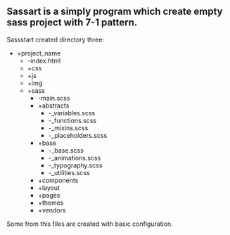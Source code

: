 ## Sassart is a simply program which create empty sass project with 7-1 pattern. 
Sassstart created directory three:

+ +project_name
  - -index.html
  + +css
  + +js
  + +img
  + +sass
    - -main.scss
    + +abstracts
      - -_variables.scss
      - -_functions.scss
      - -_mixins.scss
      - -_placeholders.scss
    + +base
      - -_base.scss
      - -_animations.scss
      - -_typography.scss
      - -_utilities.scss
    + +components
    + +layout
    + +pages
    + +themes
    + +vendors

Some from this files are created with basic configuration.
